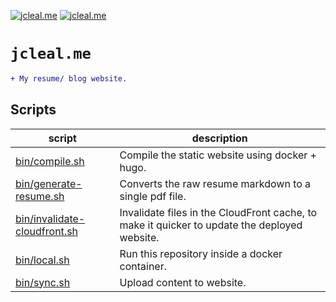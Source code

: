<!-- markdownlint-disable MD041 MD010 -->
[![jcleal.me](https://github.com/jmpa-io/jcleal.me/actions/workflows/cicd.yml/badge.svg)](https://github.com/jmpa-io/jcleal.me/actions/workflows/cicd.yml)
[![jcleal.me](https://github.com/jmpa-io/jcleal.me/actions/workflows/README.yml/badge.svg)](https://github.com/jmpa-io/jcleal.me/actions/workflows/README.yml)

# `jcleal.me`

```diff
+ My resume/ blog website.
```

## Scripts

script|description
---|---
[bin/compile.sh](bin/compile.sh) | Compile the static website using docker + hugo.
[bin/generate-resume.sh](bin/generate-resume.sh) | Converts the raw resume markdown to a single pdf file.
[bin/invalidate-cloudfront.sh](bin/invalidate-cloudfront.sh) | Invalidate files in the CloudFront cache, to make it quicker to update the deployed website.
[bin/local.sh](bin/local.sh) | Run this repository inside a docker container.
[bin/sync.sh](bin/sync.sh) | Upload content to website.

